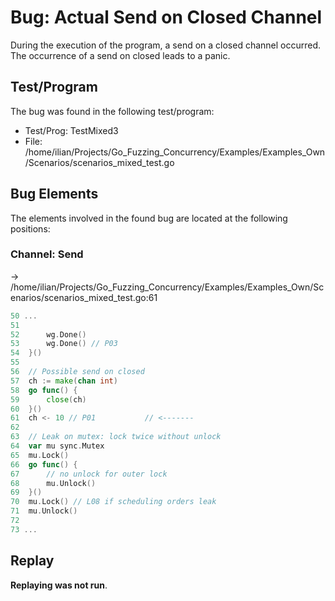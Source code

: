 # Bug: Actual Send on Closed Channel

During the execution of the program, a send on a closed channel occurred.
The occurrence of a send on closed leads to a panic.

## Test/Program
The bug was found in the following test/program:

- Test/Prog: TestMixed3
- File: /home/ilian/Projects/Go_Fuzzing_Concurrency/Examples/Examples_Own/Scenarios/scenarios_mixed_test.go

## Bug Elements
The elements involved in the found bug are located at the following positions:

###  Channel: Send
-> /home/ilian/Projects/Go_Fuzzing_Concurrency/Examples/Examples_Own/Scenarios/scenarios_mixed_test.go:61
```go
50 ...
51 
52 		wg.Done()
53 		wg.Done() // P03
54 	}()
55 
56 	// Possible send on closed
57 	ch := make(chan int)
58 	go func() {
59 		close(ch)
60 	}()
61 	ch <- 10 // P01           // <-------
62 
63 	// Leak on mutex: lock twice without unlock
64 	var mu sync.Mutex
65 	mu.Lock()
66 	go func() {
67 		// no unlock for outer lock
68 		mu.Unlock()
69 	}()
70 	mu.Lock() // L08 if scheduling orders leak
71 	mu.Unlock()
72 
73 ...
```


## Replay
**Replaying was not run**.

